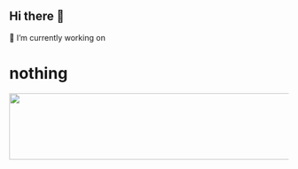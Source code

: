 ## Hi there 👋

🔭 I’m currently working on

# nothing





<a href="https://www.gitanimals.org/en_US?utm_medium=image&utm_source=mitesh4000&utm_content=line">
  <img
    src="https://render.gitanimals.org/lines/mitesh4000"
    width="600"
    height="120"
  />
</a>
  
